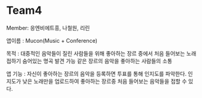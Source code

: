 # Team4
Member: 응엔비에트흥, 나철원, 리린


앱이름 : Mucon(Music + Conference)

목적 :
대중적인 음악들이 질린 사람들을 위해 좋아하는 장르 중에서 처음 들어보는 노래 접하기
숨어있는 명곡 발견 가능
같은 장르의 음악을 좋아하는 사람들의 소통

앱 기능 :
자신이 좋아하는 장르의 음악을 등록하면 투표를 통해 인지도를 파악한다.
인지도가 낮은 노래만을 업로드하여 좋아하는 장르중 처음 들어보는 음악들을 접할 수 있다.

